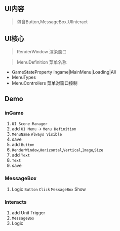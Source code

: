 ## UI内容
> 包含Button,MessageBox,UIInteract

## UI核心
> RenderWindow  渲染窗口

> MenuDefinition     菜单名称
- GameStateProperty  Ingame|MainMenu|Loading|All
- MenuTypes          
- MenuControllers    菜单对窗口控制 

## Demo
### inGame
1. `UI Scene Manager`
2. add `UI Menu` -> `Menu Definition`
3. `MenuName` `Always Visible`
4. save
5. add `Button`
6. `RenderWindow`,`Horizontal`,`Vertical`,`Image`,`Size`
7. add `Text`
8. `Text`
11. save

### MessageBox
1. Logic `Button` `Click` `MessageBox` Show

### Interacts
1. add Unit Trigger
2. `MessageBox`
3. Logic
